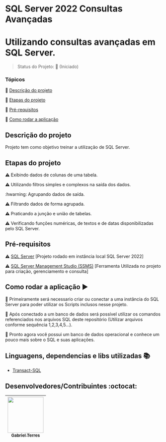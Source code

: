 # SQL Server 2022 Consultas Avançadas

<h1>Utilizando consultas avançadas em SQL Server.</h1> 

> Status do Projeto: :construction: (Iniciado)

### Tópicos 

:small_blue_diamond: [Descrição do projeto](#descrição-do-projeto)

:small_blue_diamond: [Etapas do projeto](#etapas-do-projeto)

:small_blue_diamond: [Pré-requisitos](#pré-requisitos)

:small_blue_diamond: [Como rodar a aplicação](#como-rodar-a-aplicação-arrow_forward)

## Descrição do projeto 

<p align="justify">
  Projeto tem como objetivo treinar a utilização de SQL Server.
</p>

## Etapas do projeto

:warning: Exibindo dados de colunas de uma tabela.

:warning: Utilizando filtros simples e complexos na saída dos dados.

:hwarning: Agrupando dados de saída.

:warning: Filtrando dados de forma agrupada.

:warning: Praticando a junção e união de tabelas.

:warning: Verificando funções numéricas, de textos e de datas disponibilizadas pelo SQL Server.

## Pré-requisitos

:warning: [SQL Server](https://www.microsoft.com/pt-br/sql-server/sql-server-downloads) [Projeto rodado em instância local SQL Server 2022]

:warning: [SQL Server Management Studio (SSMS)](https://learn.microsoft.com/pt-br/sql/ssms/download-sql-server-management-studio-ssms?view=sql-server-ver16) [Ferramenta Utilizada no projeto para criação, gerenciamento e consulta]

## Como rodar a aplicação :arrow_forward:

🥉 Primeiramente será necessario criar ou conectar a uma instância do SQL Server para poder utilizar os Scripts inclusos nesse projeto.

🥈 Após conectado a um banco de dados será possível utilizar os comandos referenciados nos arquivos SQL deste repositório (Utilizar arquivos conforme sequência 1,2,3,4,5...).

🥇 Pronto agora você possui um banco de dados operacional e conhece um pouco mais sobre o SQL e suas aplicações.


## Linguagens, dependencias e libs utilizadas :books:

- [Transact-SQL](https://learn.microsoft.com/pt-br/sql/t-sql/language-reference?view=sql-server-ver16)

## Desenvolvedores/Contribuintes :octocat:

| [<img src="https://github.com/GabrielTB1.png" width=115><br><sub>Gabriel Terres</sub>](https://github.com/GabrielTB1) |
| :---:
